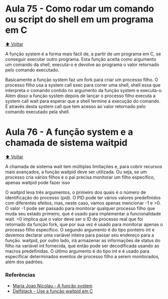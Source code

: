 # Aula 75 - Como rodar um comando ou script do shell em um programa em C

[:arrow_up: Voltar](https://github.com/Geofisicando/C-orientado-a-testes#%C3%ADndice)

A função system é a forma mais fácil de, a partir de um programa em C, se conseguir executar outro programa.
Esta função aceita como argumento um comando da shell, executa-o e devolve ao programa o valor retornado pelo comando executado.

Basicamente a função system faz um fork para criar um processo filho.
O processo filho usa a system call exec para correr uma shell, shell essa que interpreta o comando contido no argumento da função
system e executa-o.
Além disso a função system depois de lançar o processo filho executa a system call wait para esperar que a shell termine a execução do comando.
É através desta system call que tem acesso ao valor retornado pelo comando executado pela shell.

# Aula 76 - A função system e a chamada de sistema waitpid

[:arrow_up: Voltar](https://github.com/Geofisicando/C-orientado-a-testes#%C3%ADndice)

A chamada de sistema wait tem múltiplas limitações e, para cobrir recursos mais avançados,
a função waitpid deve ser utilizada. Ou seja, se um processo cria vários filhos e o pai precisa monitorar um filho específico,
apenas waitpid pode fazer isso

O waitpid leva três argumentos, o primeiro dos quais é o número de identificação do processo (pid).
O PID pode ter vários valores predefinidos com diferentes efeitos, mas, neste caso, vamos apenas mencionar -1 e >0.
O valor -1 pode ser passado para monitorar qualquer processo filho que muda seu estado primeiro, que é usado para implementar
a funcionalidade wait. >0 implica que o valor deve ser o ID do processo real que foi retornado da função fork, que por sua vez
é usado para monitorar apenas o processo filho específico. O segundo argumento é do tipo ponteiro int e devemos declarar uma
variável inteira para passar seu endereço para a função. waitpid, por outro lado, irá armazenar as informações de status do
filho na variável int fornecida, que então pode ser decodificada usando as macros predefinidas. O último argumento é do tipo
int e é usado para especificar determinados eventos de processo filho a serem monitorados, além dos padrões.

### Referências

- [Maria Joao Nicolau - A função system](http://marco.uminho.pt/~joao/Socae/node18.html)
- [Delfstack - Use a função waitpid em C](https://www.delftstack.com/pt/howto/c/waitpid-in-c/)
